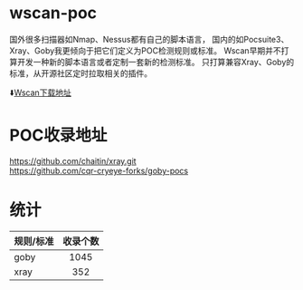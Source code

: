 # wscan-poc
国外很多扫描器如Nmap、Nessus都有自己的脚本语言，
国内的如Pocsuite3、Xray、Goby我更倾向于把它们定义为POC检测规则或标准。
Wscan早期并不打算开发一种新的脚本语言或者定制一套新的检测标准。
只打算兼容Xray、Goby的标准，从开源社区定时拉取相关的插件。


⬇️[Wscan下载地址](https://github.com/chushuai/wscan/releases)


# POC收录地址
https://github.com/chaitin/xray.git   
https://github.com/cqr-cryeye-forks/goby-pocs 


# 统计
| 规则/标准   | 收录个数 |   
| :------------- | :----------: |
| goby |   1045   | 
| xray   |    352     |  

